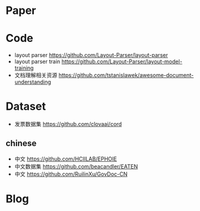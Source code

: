 # Paper



# Code
- layout parser https://github.com/Layout-Parser/layout-parser
- layout parser train https://github.com/Layout-Parser/layout-model-training
- 文档理解相关资源 https://github.com/tstanislawek/awesome-document-understanding


# Dataset
- 发票数据集 https://github.com/clovaai/cord
## chinese
- 中文 https://github.com/HCIILAB/EPHOIE
- 中文数据集 https://github.com/beacandler/EATEN
- 中文 https://github.com/RuilinXu/GovDoc-CN

# Blog